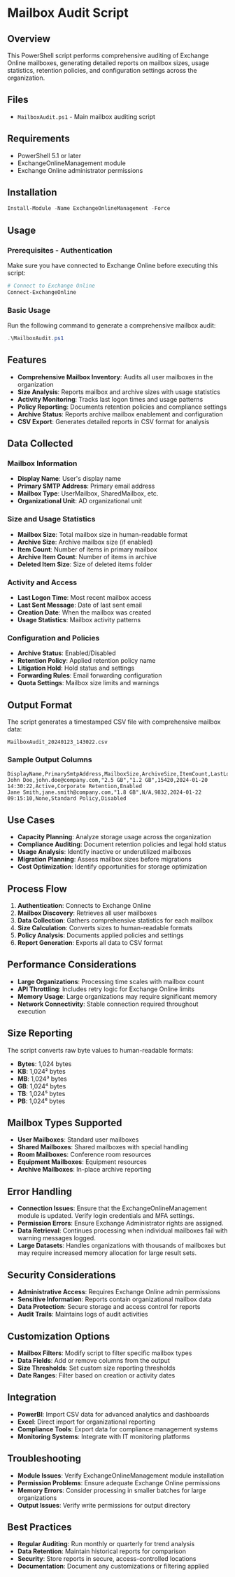 # Mailbox Audit Script

## Overview
This PowerShell script performs comprehensive auditing of Exchange Online mailboxes, generating detailed reports on mailbox sizes, usage statistics, retention policies, and configuration settings across the organization.

## Files
- `MailboxAudit.ps1` - Main mailbox auditing script

## Requirements
- PowerShell 5.1 or later
- ExchangeOnlineManagement module
- Exchange Online administrator permissions

## Installation
```powershell
Install-Module -Name ExchangeOnlineManagement -Force
```

## Usage

### Prerequisites - Authentication
Make sure you have connected to Exchange Online before executing this script:

```powershell
# Connect to Exchange Online
Connect-ExchangeOnline
```

### Basic Usage
Run the following command to generate a comprehensive mailbox audit:

```powershell
.\MailboxAudit.ps1
```

## Features
- **Comprehensive Mailbox Inventory**: Audits all user mailboxes in the organization
- **Size Analysis**: Reports mailbox and archive sizes with usage statistics
- **Activity Monitoring**: Tracks last logon times and usage patterns
- **Policy Reporting**: Documents retention policies and compliance settings
- **Archive Status**: Reports archive mailbox enablement and configuration
- **CSV Export**: Generates detailed reports in CSV format for analysis

## Data Collected

### Mailbox Information
- **Display Name**: User's display name
- **Primary SMTP Address**: Primary email address
- **Mailbox Type**: UserMailbox, SharedMailbox, etc.
- **Organizational Unit**: AD organizational unit

### Size and Usage Statistics
- **Mailbox Size**: Total mailbox size in human-readable format
- **Archive Size**: Archive mailbox size (if enabled)
- **Item Count**: Number of items in primary mailbox
- **Archive Item Count**: Number of items in archive
- **Deleted Item Size**: Size of deleted items folder

### Activity and Access
- **Last Logon Time**: Most recent mailbox access
- **Last Sent Message**: Date of last sent email
- **Creation Date**: When the mailbox was created
- **Usage Statistics**: Mailbox activity patterns

### Configuration and Policies
- **Archive Status**: Enabled/Disabled
- **Retention Policy**: Applied retention policy name
- **Litigation Hold**: Hold status and settings
- **Forwarding Rules**: Email forwarding configuration
- **Quota Settings**: Mailbox size limits and warnings

## Output Format
The script generates a timestamped CSV file with comprehensive mailbox data:
```
MailboxAudit_20240123_143022.csv
```

### Sample Output Columns
```csv
DisplayName,PrimarySmtpAddress,MailboxSize,ArchiveSize,ItemCount,LastLogonTime,ArchiveStatus,RetentionPolicy,LitigationHold
John Doe,john.doe@company.com,"2.5 GB","1.2 GB",15420,2024-01-20 14:30:22,Active,Corporate Retention,Enabled
Jane Smith,jane.smith@company.com,"1.8 GB",N/A,9832,2024-01-22 09:15:10,None,Standard Policy,Disabled
```

## Use Cases
- **Capacity Planning**: Analyze storage usage across the organization
- **Compliance Auditing**: Document retention policies and legal hold status
- **Usage Analysis**: Identify inactive or underutilized mailboxes
- **Migration Planning**: Assess mailbox sizes before migrations
- **Cost Optimization**: Identify opportunities for storage optimization

## Process Flow
1. **Authentication**: Connects to Exchange Online
2. **Mailbox Discovery**: Retrieves all user mailboxes
3. **Data Collection**: Gathers comprehensive statistics for each mailbox
4. **Size Calculation**: Converts sizes to human-readable formats
5. **Policy Analysis**: Documents applied policies and settings
6. **Report Generation**: Exports all data to CSV format

## Performance Considerations
- **Large Organizations**: Processing time scales with mailbox count
- **API Throttling**: Includes retry logic for Exchange Online limits
- **Memory Usage**: Large organizations may require significant memory
- **Network Connectivity**: Stable connection required throughout execution

## Size Reporting
The script converts raw byte values to human-readable formats:
- **Bytes**: 1,024 bytes
- **KB**: 1,024² bytes  
- **MB**: 1,024³ bytes
- **GB**: 1,024⁴ bytes
- **TB**: 1,024⁵ bytes
- **PB**: 1,024⁶ bytes

## Mailbox Types Supported
- **User Mailboxes**: Standard user mailboxes
- **Shared Mailboxes**: Shared mailboxes with special handling
- **Room Mailboxes**: Conference room resources
- **Equipment Mailboxes**: Equipment resources
- **Archive Mailboxes**: In-place archive reporting

## Error Handling
- **Connection Issues**: Ensure that the ExchangeOnlineManagement module is updated. Verify login credentials and MFA settings.
- **Permission Errors**: Ensure Exchange Administrator rights are assigned.
- **Data Retrieval**: Continues processing when individual mailboxes fail with warning messages logged.
- **Large Datasets**: Handles organizations with thousands of mailboxes but may require increased memory allocation for large result sets.

## Security Considerations
- **Administrative Access**: Requires Exchange Online admin permissions
- **Sensitive Information**: Reports contain organizational mailbox data
- **Data Protection**: Secure storage and access control for reports
- **Audit Trails**: Maintains logs of audit activities

## Customization Options
- **Mailbox Filters**: Modify script to filter specific mailbox types
- **Data Fields**: Add or remove columns from the output
- **Size Thresholds**: Set custom size reporting thresholds
- **Date Ranges**: Filter based on creation or activity dates

## Integration
- **PowerBI**: Import CSV data for advanced analytics and dashboards
- **Excel**: Direct import for organizational reporting
- **Compliance Tools**: Export data for compliance management systems
- **Monitoring Systems**: Integrate with IT monitoring platforms

## Troubleshooting
- **Module Issues**: Verify ExchangeOnlineManagement module installation
- **Permission Problems**: Ensure adequate Exchange Online permissions
- **Memory Errors**: Consider processing in smaller batches for large organizations
- **Output Issues**: Verify write permissions for output directory

## Best Practices
- **Regular Auditing**: Run monthly or quarterly for trend analysis
- **Data Retention**: Maintain historical reports for comparison
- **Security**: Store reports in secure, access-controlled locations
- **Documentation**: Document any customizations or filtering applied
